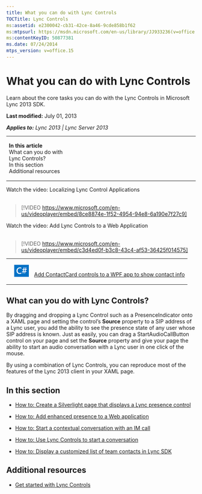 ```yaml
---
title: What you can do with Lync Controls
TOCTitle: Lync Controls
ms:assetid: e2300042-cb31-42ce-8a46-9cde858b1f62
ms:mtpsurl: https://msdn.microsoft.com/en-us/library/JJ933236(v=office.15)
ms:contentKeyID: 50877381
ms.date: 07/24/2014
mtps_version: v=office.15
---
```


# What you can do with Lync Controls

Learn about the core tasks you can do with the Lync Controls in Microsoft Lync 2013 SDK.

**Last modified:** July 01, 2013

***Applies to:** Lync 2013 | Lync Server 2013*

<table>
<colgroup>
<col style="width: 33%" />
<col style="width: 33%" />
<col style="width: 33%" />
</colgroup>
<tbody>
<tr class="odd">
<td><p><strong>In this article</strong><br />
What can you do with Lync Controls?<br />
In this section<br />
Additional resources</p></td>
</tbody></table>

<div class="caption">
Watch the video: Localizing Lync Control Applications
</div>
<br />

> [!VIDEO https://www.microsoft.com/en-us/videoplayer/embed/8ce8874e-1f52-4954-94e8-6a190e7f27c9]

<div class="caption">
Watch the video: Add Lync Controls to a Web Application
</div>
<br />

> [!VIDEO https://www.microsoft.com/en-us/videoplayer/embed/c3d4ed0f-b3c8-43c4-af53-36425f014575]

<table>
<tbody>
<tr class="even">
<td><p></p></td>
<td><p><img src="images/JJ933112.mod_icon_CodeGallery(Office.15).png" title="Code samples" alt="Code samples" /></p></td>
<td><p><br />
<a href="http://code.msdn.microsoft.com/lync-2013-add-contactcard-e80d73f2">Add ContactCard controls to a WPF app to show contact info</a></p></td>
</tr>
</tbody>
</table>

## What can you do with Lync Controls?

By dragging and dropping a Lync Control such as a PresenceIndicator onto a XAML page and setting the control’s **Source** property to a SIP address of a Lync user, you add the ability to see the presence state of any user whose SIP address is known. Just as easily, you can drag a StartAudioCallButton control on your page and set the **Source** property and give your page the ability to start an audio conversation with a Lync user in one click of the mouse.

By using a combination of Lync Controls, you can reproduce most of the features of the Lync 2013 client in your XAML page.

## In this section

  - [How to: Create a Silverlight page that displays a Lync presence control](how-to-create-a-silverlight-page-that-displays-a-lync-presence-control.md)

  - [How to: Add enhanced presence to a Web application](how-to-add-enhanced-presence-to-a-web-application.md)

  - [How to: Start a contextual conversation with an IM call](how-to-start-a-contextual-conversation-with-an-im-call.md)

  - [How to: Use Lync Controls to start a conversation](how-to-use-lync-controls-to-start-a-conversation.md)

  - [How to: Display a customized list of team contacts in Lync SDK](how-to-display-a-customized-list-of-team-contacts-in-lync-sdk.md)

## Additional resources

  - [Get started with Lync Controls](get-started-with-lync-controls.md)

